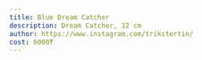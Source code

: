```yaml
---
title: Blue Dream Catcher
description: Dream Catcher, 12 cm
author: https://www.instagram.com/trikstertin/
cost: 6000₸
---
```

